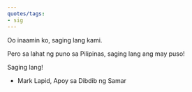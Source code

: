 ```yaml
---
quotes/tags:
- sig
---
```




Oo inaamin ko, saging lang kami.

Pero sa lahat ng puno sa Pilipinas, saging lang ang may puso!

Saging lang!

- Mark Lapid, Apoy sa Dibdib ng Samar